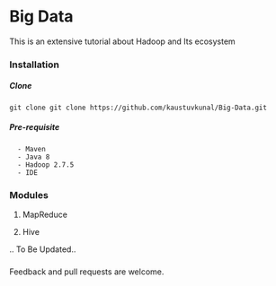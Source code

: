 # Big Data 

This is an extensive tutorial about Hadoop and Its ecosystem 
 
### Installation  
 
##### Clone 
 `git clone git clone https://github.com/kaustuvkunal/Big-Data.git`
 
 ##### Pre-requisite
 ```
   - Maven
   - Java 8
   - Hadoop 2.7.5 
   - IDE
   ```


### Modules

 1. MapReduce 
  
 2. Hive 
 
 .. To Be Updated..
 
 
 
 
 
 
 



###  
Feedback and pull requests are welcome.
